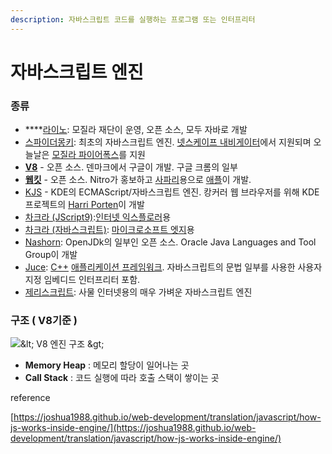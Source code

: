 ```yaml
---
description: 자바스크립트 코드를 실행하는 프로그램 또는 인터프리터
---
```


# 자바스크립트 엔진

### **종류**

* \*\*\*\*[라이노](https://ko.wikipedia.org/wiki/%EB%9D%BC%EC%9D%B4%EB%85%B8_%28%EC%9E%90%EB%B0%94%EC%8A%A4%ED%81%AC%EB%A6%BD%ED%8A%B8_%EC%97%94%EC%A7%84%29): 모질라 재단이 운영, 오픈 소스, 모두 자바로 개발
* [스파이더몽키](https://ko.wikipedia.org/wiki/%EC%8A%A4%ED%8C%8C%EC%9D%B4%EB%8D%94%EB%AA%BD%ED%82%A4): 최초의 자바스크립트 엔진. [넷스케이프 내비게이터](https://ko.wikipedia.org/wiki/%EB%84%B7%EC%8A%A4%EC%BC%80%EC%9D%B4%ED%94%84_%EB%82%B4%EB%B9%84%EA%B2%8C%EC%9D%B4%ED%84%B0)에서 지원되며 오늘날은 [모질라 파이어폭스](https://ko.wikipedia.org/wiki/%EB%AA%A8%EC%A7%88%EB%9D%BC_%ED%8C%8C%EC%9D%B4%EC%96%B4%ED%8F%AD%EC%8A%A4)를 지원
* [**V8**](https://ko.wikipedia.org/wiki/%ED%81%AC%EB%A1%AC_V8) - 오픈 소스. 덴마크에서 구글이 개발. 구글 크롬의 일부
* [**웹킷**](https://ko.wikipedia.org/wiki/%EC%9B%B9%ED%82%B7) - 오픈 소스. Nitro가 홍보하고 [사파리](https://ko.wikipedia.org/wiki/%EC%82%AC%ED%8C%8C%EB%A6%AC_%28%EC%9B%B9_%EB%B8%8C%EB%9D%BC%EC%9A%B0%EC%A0%80%29)용으로 [애플](https://ko.wikipedia.org/wiki/%EC%95%A0%ED%94%8C_%28%EA%B8%B0%EC%97%85%29)이 개발.
* [KJS](https://ko.wikipedia.org/w/index.php?title=KJS_%28KDE%29&action=edit&redlink=1) - KDE의 ECMAScript/자바스크립트 엔진. 캉커러 웹 브라우저를 위해 KDE 프로젝트의 [Harri Porten](https://ko.wikipedia.org/w/index.php?title=Harri_Porten&action=edit&redlink=1)이 개발
* [차크라 \(JScript9\)](https://ko.wikipedia.org/wiki/%EC%B0%A8%ED%81%AC%EB%9D%BC):[인터넷 익스플로러](https://ko.wikipedia.org/wiki/%EC%9D%B8%ED%84%B0%EB%84%B7_%EC%9D%B5%EC%8A%A4%ED%94%8C%EB%A1%9C%EB%9F%AC)용
* [차크라 \(자바스크립트\)](https://ko.wikipedia.org/w/index.php?title=%EC%B0%A8%ED%81%AC%EB%9D%BC_%28%EC%9E%90%EB%B0%94%EC%8A%A4%ED%81%AC%EB%A6%BD%ED%8A%B8_%EC%97%94%EC%A7%84%29&action=edit&redlink=1): [마이크로소프트 엣지](https://ko.wikipedia.org/wiki/%EB%A7%88%EC%9D%B4%ED%81%AC%EB%A1%9C%EC%86%8C%ED%94%84%ED%8A%B8_%EC%97%A3%EC%A7%80)용
* [Nashorn](https://ko.wikipedia.org/w/index.php?title=Nashorn&action=edit&redlink=1): OpenJDk의 일부인 오픈 소스. Oracle Java Languages and Tool Group이 개발
* [Juce](https://ko.wikipedia.org/w/index.php?title=Juce&action=edit&redlink=1): [C++](https://ko.wikipedia.org/wiki/C%2B%2B) [애플리케이션 프레임워크](https://ko.wikipedia.org/wiki/%EC%95%A0%ED%94%8C%EB%A6%AC%EC%BC%80%EC%9D%B4%EC%85%98_%ED%94%84%EB%A0%88%EC%9E%84%EC%9B%8C%ED%81%AC). 자바스크립트의 문법 일부를 사용한 사용자 지정 임베디드 인터프리터 포함.
* [제리스크립트](https://ko.wikipedia.org/wiki/%EC%A0%9C%EB%A6%AC%EC%8A%A4%ED%81%AC%EB%A6%BD%ED%8A%B8): 사물 인터넷용의 매우 가벼운 자바스크립트 엔진

### 구조 \( V8기준 \) 



![&amp;lt; V8 &#xC5D4;&#xC9C4; &#xAD6C;&#xC870; &amp;gt;](https://joshua1988.github.io/images/posts/web/translation/how-js-works/js-engine-structure.png)

  


* **Memory Heap** : 메모리 할당이 일어나는 곳
* **Call Stack** : 코드 실행에 따라 호출 스택이 쌓이는 곳



reference

[https://joshua1988.github.io/web-development/translation/javascript/how-js-works-inside-engine/](https://joshua1988.github.io/web-development/translation/javascript/how-js-works-inside-engine/)

